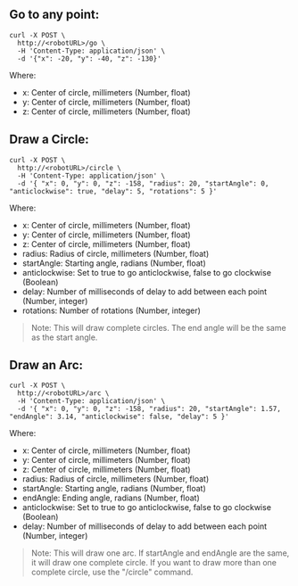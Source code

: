 ## Go to any point:
```text
curl -X POST \
  http://<robotURL>/go \
  -H 'Content-Type: application/json' \
  -d '{"x": -20, "y": -40, "z": -130}'
```
Where:
* x: Center of circle, millimeters (Number, float)
* y: Center of circle, millimeters (Number, float)
* z: Center of circle, millimeters (Number, float)

## Draw a Circle:
```text
curl -X POST \
  http://<robotURL>/circle \
  -H 'Content-Type: application/json' \
  -d '{ "x": 0, "y": 0, "z": -158, "radius": 20, "startAngle": 0, "anticlockwise": true, "delay": 5, "rotations": 5 }'
```
Where:
* x: Center of circle, millimeters (Number, float)
* y: Center of circle, millimeters (Number, float)
* z: Center of circle, millimeters (Number, float)
* radius: Radius of circle, millimeters (Number, float)
* startAngle: Starting angle, radians (Number, float)
* anticlockwise: Set to true to go anticlockwise, false to go clockwise (Boolean)
* delay: Number of milliseconds of delay to add between each point (Number, integer)
* rotations: Number of rotations (Number, integer)

> Note: This will draw complete circles. The end angle will be the same as the start angle.

## Draw an Arc:
```text
curl -X POST \
  http://<robotURL>/arc \
  -H 'Content-Type: application/json' \
  -d '{ "x": 0, "y": 0, "z": -158, "radius": 20, "startAngle": 1.57, "endAngle": 3.14, "anticlockwise": false, "delay": 5 }'
```
Where:
* x: Center of circle, millimeters (Number, float)
* y: Center of circle, millimeters (Number, float)
* z: Center of circle, millimeters (Number, float)
* radius: Radius of circle, millimeters (Number, float)
* startAngle: Starting angle, radians (Number, float)
* endAngle: Ending angle, radians (Number, float)
* anticlockwise: Set to true to go anticlockwise, false to go clockwise (Boolean)
* delay: Number of milliseconds of delay to add between each point (Number, integer)

> Note: This will draw one arc. If startAngle and endAngle are the same, it will draw one complete circle. If you want to draw more than one complete circle, use the "/circle" command.